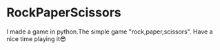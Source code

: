 # RockPaperScissors
I made a game in python.The simple game "rock,paper,scissors".
Have a nice time playing it😎

